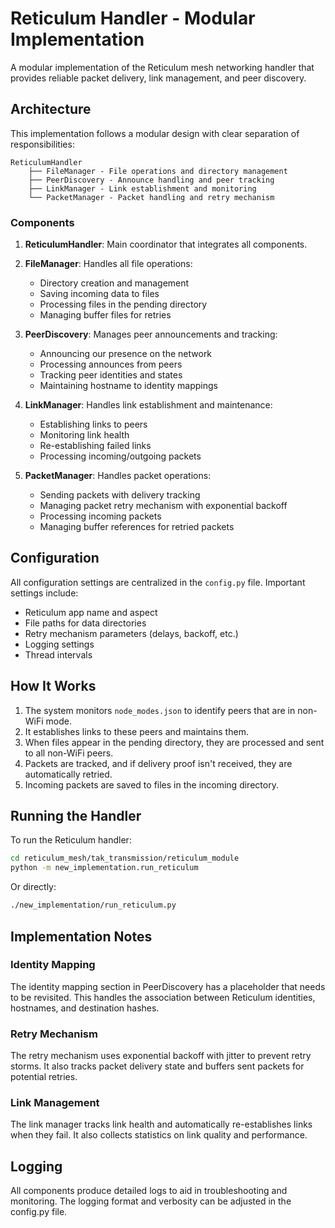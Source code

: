# Reticulum Handler - Modular Implementation

A modular implementation of the Reticulum mesh networking handler that provides reliable packet delivery, link management, and peer discovery.

## Architecture

This implementation follows a modular design with clear separation of responsibilities:

```
ReticulumHandler
    ├── FileManager - File operations and directory management
    ├── PeerDiscovery - Announce handling and peer tracking
    ├── LinkManager - Link establishment and monitoring
    └── PacketManager - Packet handling and retry mechanism
```

### Components

1. **ReticulumHandler**: Main coordinator that integrates all components.

2. **FileManager**: Handles all file operations:
   - Directory creation and management
   - Saving incoming data to files
   - Processing files in the pending directory
   - Managing buffer files for retries

3. **PeerDiscovery**: Manages peer announcements and tracking:
   - Announcing our presence on the network
   - Processing announces from peers
   - Tracking peer identities and states
   - Maintaining hostname to identity mappings

4. **LinkManager**: Handles link establishment and maintenance:
   - Establishing links to peers
   - Monitoring link health
   - Re-establishing failed links
   - Processing incoming/outgoing packets

5. **PacketManager**: Handles packet operations:
   - Sending packets with delivery tracking
   - Managing packet retry mechanism with exponential backoff
   - Processing incoming packets
   - Managing buffer references for retried packets

## Configuration

All configuration settings are centralized in the `config.py` file. Important settings include:

- Reticulum app name and aspect
- File paths for data directories
- Retry mechanism parameters (delays, backoff, etc.)
- Logging settings
- Thread intervals

## How It Works

1. The system monitors `node_modes.json` to identify peers that are in non-WiFi mode.
2. It establishes links to these peers and maintains them.
3. When files appear in the pending directory, they are processed and sent to all non-WiFi peers.
4. Packets are tracked, and if delivery proof isn't received, they are automatically retried.
5. Incoming packets are saved to files in the incoming directory.

## Running the Handler

To run the Reticulum handler:

```bash
cd reticulum_mesh/tak_transmission/reticulum_module
python -m new_implementation.run_reticulum
```

Or directly:

```bash
./new_implementation/run_reticulum.py
```

## Implementation Notes

### Identity Mapping

The identity mapping section in PeerDiscovery has a placeholder that needs to be revisited. This handles the association between Reticulum identities, hostnames, and destination hashes.

### Retry Mechanism

The retry mechanism uses exponential backoff with jitter to prevent retry storms. It also tracks packet delivery state and buffers sent packets for potential retries.

### Link Management

The link manager tracks link health and automatically re-establishes links when they fail. It also collects statistics on link quality and performance.

## Logging

All components produce detailed logs to aid in troubleshooting and monitoring. The logging format and verbosity can be adjusted in the config.py file.
